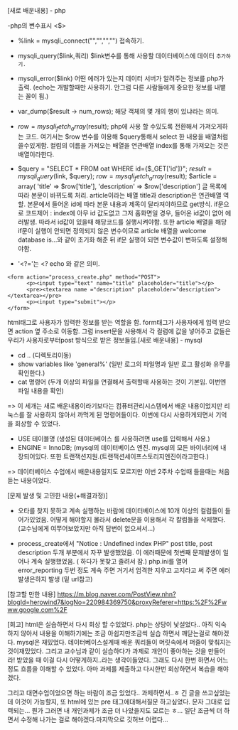 [새로 배운내용] - php

-php의 변수표시 <$>
- %link = mysqli_connect("","","","")
 접속하기. 
- mysqli_query($link,쿼리) 
 $link변수를 통해 사용할 데이터베이스에 데이터 `추가하기.`
- mysqli_error($link)
 어떤 에러가 있는지 데이터 서버가 알려주는 정보를 php가 출력. 
 (echo는 개발할때만 사용하기. 안그럼 다른 사람들에게 중요한 정보를 내뱉는 꼴이 됨.)
- var_dump($result -> num_rows);
해당 객체의 몇 개의 행이 있냐라는 의미.

- $row = mysqli_fetch_array($result);
php에 사용 할 수있도록 전환해서 가져오게하는 코드. 여기서는 $row 변수를 이용해 $query통해서 select 한 내용을 배열처럼 쓸수있게함.
컬럼의 이름을 가져오는 배열을 연관배열 index를 통해 가져오는 것은 배열이라한다.

- $query = "SELECT * FROM oat WHERE id={$_GET['id']}";
  $result = mysqli_query($link, $query);
  $row = mysqli_fetch_array($result);
  $article = array(
    'title' => $row['title'],
    'description' => $row['description'] 
  글 목록에 따라 본문이 바뀌도록 처리. article이라는 배열 title과 description은 연관배열 역할.
  본문에서 들어온 id에 따라 본문 내용과 제목이 달라져야하므로 get방식.
  if문으로 코드제어 : index에 아무 id 값도없고 그저 홈화면일 경우, 들어온 id값이 없어 에러발생. 
  따라서 id값이 있을때 해당코드를 실행시켜야함. 또한 article 배열을 해당 if문이 실행이 안되면 정의되지 않은 변수이므로
  article 배열을 welcome database is...와 같이 초기화 해준 뒤 if문 실행이 되면 변수값이 변하도록 설정해야함.

 - '<?='는 <? echo 와 같은 의미.
````
<form action="process_create.php" method="POST">
      <p><input type="text" name="title" placeholder="title"></p>
      <pre><textarea name ="description" placeholder="description"></textarea></pre>
      <p><input type="submit"></p> 
</form> 
````
 html태그로 사용자가 입력한 정보를 받는 역할을 함. form태그가 사용자에게 입력 받으면 action 옆 주소로 이동함.
  그럼 insert문을 사용해서 각 컬럼에 값을 넣어주고 값들은 우리가 사용자로부터post 방식으로 받은 정보들임.[새로 배운내용] - mysql
- cd ..
(디렉토리이동)
- show variables like 'general%'
(일반 로그의 파일명과 일반 로그 활성화 유무를 확인한다.)
- cat 명령어
(두개 이상의 파일을 연결해서 출력할때 사용하는 것이 기본임. 이번엔 파일 내용을 확인)

=> 이 세개는 새로 배운내용이라기보다는 컴퓨터관리시스템에서 배운 내용이었지만 리눅스를 잘 사용하지 않아서
   까먹게 된 명령어들이다. 이번에 다시 사용하게되면서 기억을 회상할 수 있었다.

- USE 테이블명
(생성된 데이터베이스 를 사용하려면 use를 입력해서 사용.)
- ENGINE = InnoDB;
(mysql의 데이터베이스 엔진. mysql의 모든 바이너리에 내장되어있다. 또한 트랜잭션지원.(트랜잭션세이프스토리지엔진이라고한다.)

=> 데이터베이스 수업에서 배운내용일지도 모르지만 이번 2주차 수업때 들을때는 처음 듣는 내용이었다. 

[문제 발생 및 고민한 내용(+해결과정)]
- 오타를 찾지 못하고 계속 실행하는 바람에 데이터베이스에 10개 이상의 컬럼들이 들어가있었음.
어떻게 해야할지 몰라서 delete문을 이용해서 각 칼럼들을 삭제했다. (교수님에게 여쭈어보았지만 아직 답변이 없으셔서...)

- process_create에서 "Notice : Undefined index PHP" post title, post description 두개 부분에서 자꾸 발생했었음.
이 에러때문에 첫번째 문제발생이 일어나 계속 실행했었음. ( 하다가 못찾고 졸려서 잠.)
php.ini를 열어 error_reporting 두번 정도 계속 주면 거기서 엄격한 지우고 고지라고 써 주면 에러 발생은하지 발생 (밑 url참고)

[참고할 만한 내용]
https://m.blog.naver.com/PostView.nhn?blogId=herowind7&logNo=220984369750&proxyReferer=https:%2F%2Fwww.google.com%2F

[회고]
html은 실습하면서 다시 회상 할 수있었다. php는 상당이 낯설었다..
아직 익숙하지 않아서 내용을 이해하기에는 조금 아쉽지만조금씩 실습 하면서 깨닫는걸로 해야겠다. 
mysql은 재밌었다. 데이터베이스설계때 배운 쿼리들이 머릿속에서 퍼즐이 맞춰지는 것이재밌었다. 
그리고 교수님과 같이 실습하다가 과제로 개인이 좋아하는 것을 만들어라! 받았을 때 
이걸 다시 어떻게하지..라는 생각이들었다. 그래도 다시 한번 하면서 어느정도 흐름을 이해할 수 있었다. 
아마 과제를 제출하고 다시한번 회상하면서 복습을 해야겠다.

그리고 대면수업이었으면 하는 바람이 조금 있었다.. 
과제하면서..ㅎ 긴 글을 쓰고싶었는데 이것이 가능할지, 또 html에 있는 pre 태그에대해서질문 하고싶었다. 
문자 그대로 입력되는... 뭔가 그러면 내 개인과제가 조금 더 나았을지도 모르는 ㅎ... 
일단 조금씩 더 하면서 수정해 나가는 걸로 해야겠다.마지막으로 깃허브 어렵다...













